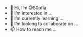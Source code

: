 - 👋 Hi, I’m @S0pfia
- 👀 I’m interested in ...
- 🌱 I’m currently learning ...
- 💞️ I’m looking to collaborate on ...
- 📫 How to reach me ...

<!---
S0pfia/S0pfia is a ✨ special ✨ repository because its `README.md` (this file) appears on your GitHub profile.
You can click the Preview link to take a look at your changes.
--->
